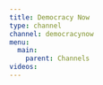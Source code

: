 ```yaml
---
title: Democracy Now
type: channel
channel: democracynow
menu:
  main:
    parent: Channels
videos:
---
```

